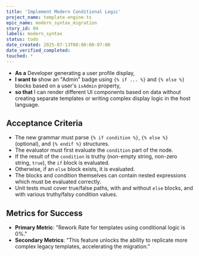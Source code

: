 ```yaml
---
title: 'Implement Modern Conditional Logic'
project_name: template-engine-ts
epic_name: modern_syntax_migration
story_id: 04
labels: modern_syntax
status: todo
date_created: 2025-07-13T00:00:00-07:00
date_verified_completed: 
touched: *
---
```


- **As a** Developer generating a user profile display,
- **I want to** show an "Admin" badge using `{% if ... %}` and `{% else %}` blocks based on a user's `isAdmin` property,
- **so that** I can render different UI components based on data without creating separate templates or writing complex display logic in the host language.

## Acceptance Criteria

- The new grammar must parse `{% if condition %}`, `{% else %}` (optional), and `{% endif %}` structures.
- The evaluator must first evaluate the `condition` part of the node.
- If the result of the `condition` is truthy (non-empty string, non-zero string, `true`), the `if` block is evaluated.
- Otherwise, if an `else` block exists, it is evaluated.
- The blocks and condition themselves can contain nested expressions which must be evaluated correctly.
- Unit tests must cover true/false paths, with and without `else` blocks, and with various truthy/falsy condition values.

## Metrics for Success

- **Primary Metric**: "Rework Rate for templates using conditional logic is 0%."
- **Secondary Metrics**: "This feature unlocks the ability to replicate more complex legacy templates, accelerating the migration."
